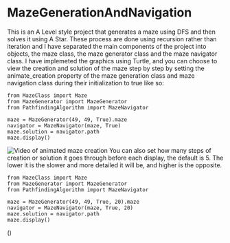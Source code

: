 # MazeGenerationAndNavigation
This is an A Level style project that generates a maze using DFS and then solves it using A Star. These process are done using recursion rather than iteration and I have separated the main components of the project into objects, the maze class, the maze generator class and the maze navigator class.
I have implemeted the graphics using Turtle, and you can choose to view the creation and solution of the maze step by step by setting the animate_creation property of the maze generation class and maze navigation class during their initialization to true like so:
```
from MazeClass import Maze
from MazeGenerator import MazeGenerator
from PathfindingAlgorithm import MazeNavigator

maze = MazeGenerator(49, 49, True).maze
navigator = MazeNavigator(maze, True)
maze.solution = navigator.path
maze.display()
```
![Video of animated maze creation](https://github.com/user-attachments/assets/d16314d5-f49c-40d6-8328-7f5f92882217)
You can also set how many steps of creation or solution it goes through before each display, the default is 5. The lower it is the slower and more detailed it will be, and higher is the opposite.
```
from MazeClass import Maze
from MazeGenerator import MazeGenerator
from PathfindingAlgorithm import MazeNavigator

maze = MazeGenerator(49, 49, True, 20).maze
navigator = MazeNavigator(maze, True, 20)
maze.solution = navigator.path
maze.display()
```
()
